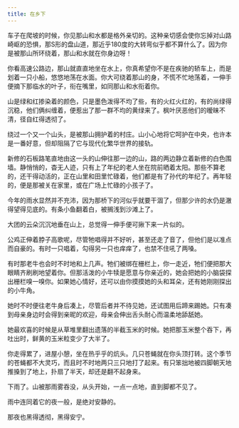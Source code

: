 ```yaml
---
title: 在乡下
---
```


车子在爬坡的时候，你见那山和水都是格外亲切的。这种亲切感会使你忘掉对山路崎岖的恐惧，那S形的盘山道，那近乎180度的大转弯似乎都不算什么了。因为你是被那山所环绕着，那山和水就在你身边呀！

你看高速公路边，那山就直直地坐在水上，你真希望你不是在疾驰的轿车上，而是划着一只小船，悠悠地荡在水面。你大可绕着那山的身，不慌不忙地荡着，一伸手便摘下那临水的叶子，衔在嘴里，如同那山和水衔着你。

山是绿和红掺染着的颜色，只是墨色泼得不均了些，有的火红火红的，有的尚绿得沉稳，他们俩纠缠着，便惹出了那一群不均的黄绿来了。枫叶厌恶他们的暧昧不清，径自红得透彻了。

绕过一个又一个山头，是被那山拥护着的村庄。山小心地将它呵护在中央，也许本是一番好意，但却阻隔了它与现代化繁华世界的接轨。

新修的石板路笔直地由这一头的山伸往那一边的山，路的两边静立着新修的白色围墙。静悄悄的，杳无人迹，只有上了年纪的老人坐在院前晒着太阳。那些不算老的，还干得动活的，正在山里和田里忙碌着，他们都是有了孙代的年纪了。再年轻的，便是那被关在家里，或在广场上忙碌的小孩子了。

今年的雨水显然并不充沛，因为那桥下的河似乎就要干涸了，但那少许的水仍是澈得望得见底的。有条小鱼翻着白，被搁浅到沙滩上了。

大团的云朵沉沉地垂在山上，总觉得一伸手便可揪下来一片似的。

公鸡正伸着脖子高歌呢，尽管牠唱得并不好听，甚至还走了音了，但他们是以准点而自豪的。有时一只唱着，勾得另一只也痒痒了，也禁不住吼了两嗓。

有时那老牛也会时不时地和上几声。牠们被绑在栅栏上，你一走近，牠们便把那大眼睛齐刷刷地望着你。但那活泼的小牛犊是愿意与你亲近的，她会把她的小脑袋探出栅栏嗅一嗅你。如果她心情好，还可以由你摸摸她的头和耳朵，还有她刚刚探出的小牛角。

她时不时便往老牛身后凑上，尽管后者并不待见她，还试图用后蹄来踢她。只有凑到母亲身边时会得到亲昵的欢迎，母亲会伸出舌头耐心而温柔地舔舐她。

她最欢喜的时候是从草堆里翻出遗落的半截玉米的时候。她把那玉米整个吞下，再吐出时，鲜黄的玉米粒变少了大半了。

你走得累了，进屋小憩，坐在热乎乎的炕头。几只苍蝇就在你头顶打转。这个季节的苍蝇都不大灵巧，而且时不时地两只三只地打了起来。有只笨拙地被四脚朝天地推搡到了地上，扑扇了半天，却还是翻不起身来。

下雨了。山被那雨雾吞没，从头开始，一点一点地，直到脚都不见了。

雨中连同着它的夜一般，是绝对安静的。

那夜也黑得透彻，黑得安宁。